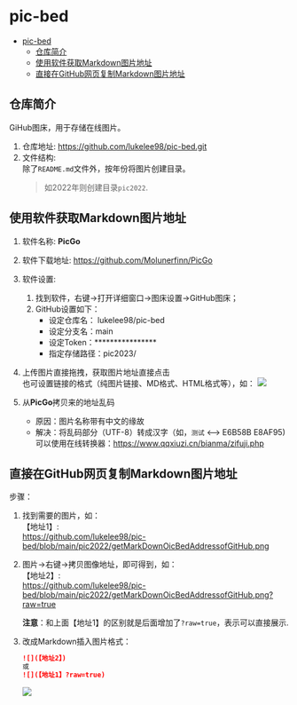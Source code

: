 # pic-bed

<!-- @import "[TOC]" {cmd="toc" depthFrom=1 depthTo=6 orderedList=false} -->

<!-- code_chunk_output -->

- [pic-bed](#pic-bed)
  - [仓库简介](#仓库简介)
  - [使用软件获取Markdown图片地址](#使用软件获取markdown图片地址)
  - [直接在GitHub网页复制Markdown图片地址](#直接在github网页复制markdown图片地址)

<!-- /code_chunk_output -->

## 仓库简介
GiHub图床，用于存储在线图片。
1. 仓库地址:
https://github.com/lukelee98/pic-bed.git
2. 文件结构:  
    除了`README.md`文件外，按年份将图片创建目录。   
    >如2022年则创建目录`pic2022`.

## 使用软件获取Markdown图片地址
1. 软件名称:
    **PicGo**
2. 软件下载地址:
    https://github.com/Molunerfinn/PicGo
3. 软件设置:
    1. 找到软件，右键->打开详细窗口->图床设置->GitHub图床；
    2. GitHub设置如下：
        + 设定仓库名： lukelee98/pic-bed
        + 设定分支名：main
        + 设定Token：****************
        + 指定存储路径：pic2023/

4. 上传图片直接拖拽，获取图片地址直接点击  
    也可设置链接的格式（纯图片链接、MD格式、HTML格式等），如：
    ![](https://raw.githubusercontent.com/lukelee98/PicBed/main/Pic2022/chunk.png)

5. 从**PicGo**拷贝来的地址乱码
    + 原因：图片名称带有中文的缘故  
    + 解决：将乱码部分（UTF-8）转成汉字（如，`测试` <--> E6B58B E8AF95)  
        可以使用在线转换器：https://www.qqxiuzi.cn/bianma/zifuji.php

## 直接在GitHub网页复制Markdown图片地址
步骤：
1. 找到需要的图片，如：  
    【地址1】:   
    https://github.com/lukelee98/pic-bed/blob/main/pic2022/getMarkDownOicBedAddressofGitHub.png
    
2. 图片->右键->拷贝图像地址，即可得到，如：  
    【地址2】:  
    https://github.com/lukelee98/pic-bed/blob/main/pic2022/getMarkDownOicBedAddressofGitHub.png?raw=true  
    
    **注意**：和上面【地址1】的区别就是后面增加了`?raw=true`，表示可以直接展示.  

3. 改成Markdown插入图片格式：  
    ```markdown
    ![](【地址2】)
    或
    ![](【地址1】?raw=true)
    ```

    ![](https://github.com/lukelee98/pic-bed/blob/main/pic2022/getMarkDownOicBedAddressofGitHub.png?raw=true)